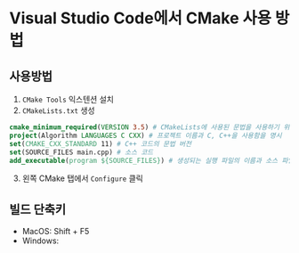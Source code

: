 # Visual Studio Code에서 CMake 사용 방법

## 사용방법
1. `CMake Tools` 익스텐션 설치
2. `CMakeLists.txt` 생성
```cmake
cmake_minimum_required(VERSION 3.5) # CMakeLists에 사용된 문법을 사용하기 위한 컴퓨터에 설치되어야 하는 CMake의 최소 버전
project(Algorithm LANGUAGES C CXX) # 프로젝트 이름과 C, C++을 사용함을 명시
set(CMAKE_CXX_STANDARD 11) # C++ 코드의 문법 버전
set(SOURCE_FILES main.cpp) # 소스 코드
add_executable(program ${SOURCE_FILES}) # 생성되는 실행 파일의 이름과 소스 파일
```
3. 왼쪽 CMake 탭에서 `Configure` 클릭

## 빌드 단축키
- MacOS: Shift + F5
- Windows: 

